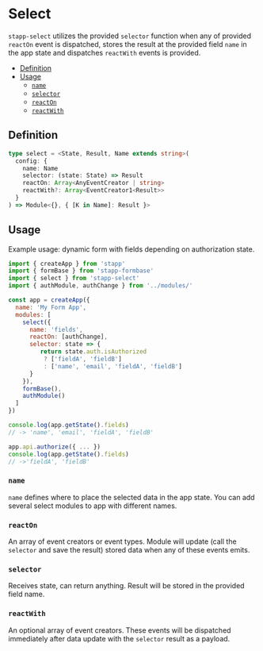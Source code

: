 # Select
`stapp-select` utilizes the provided `selector` function when any of provided `reactOn` event is dispatched,
stores the result at the provided field `name` in the app state and dispatches `reactWith` events is provided.

<!-- START doctoc generated TOC please keep comment here to allow auto update -->
<!-- DON'T EDIT THIS SECTION, INSTEAD RE-RUN doctoc TO UPDATE -->


- [Definition](#definition)
- [Usage](#usage)
  - [`name`](#name)
  - [`selector`](#selector)
  - [`reactOn`](#reactOn)
  - [`reactWith`](#reactWith)

<!-- END doctoc generated TOC please keep comment here to allow auto update -->

## Definition

```typescript
type select = <State, Result, Name extends string>(
  config: {
    name: Name
    selector: (state: State) => Result
    reactOn: Array<AnyEventCreator | string>
    reactWith?: Array<EventCreator1<Result>>
  }
) => Module<{}, { [K in Name]: Result }>
```

## Usage
Example usage: dynamic form with fields depending on authorization state.

```js
import { createApp } from 'stapp'
import { formBase } from 'stapp-formbase'
import { select } from 'stapp-select'
import { authModule, authChange } from '../modules/'

const app = createApp({
  name: 'My Form App',
  modules: [
    select({
      name: 'fields',
      reactOn: [authChange],
      selector: state => {
         return state.auth.isAuthorized
          ? ['fieldA', 'fieldB'] 
          : ['name', 'email', 'fieldA', 'fieldB']
      }
    }),
    formBase(),
    authModule()
  ]
})

console.log(app.getState().fields)
// -> 'name', 'email', 'fieldA', 'fieldB'

app.api.authorize({ ... })
console.log(app.getState().fields)
// ->'fieldA', 'fieldB'
```

### `name`
`name` defines where to place the selected data in the app state. You can add several select modules to app with different names.

### `reactOn`
An array of event creators or event types. Module will update (call the `selector` and save the result) stored data when any of these events emits. 

### `selector`
Receives state, can return anything. Result will be stored in the provided field name.

### `reactWith`
An optional array of event creators. These events will be dispatched immediately after data update with the `selector` result as a payload.

